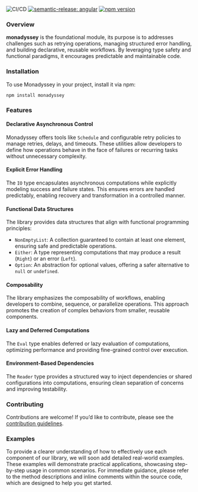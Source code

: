![CI/CD](https://github.com/gabriel-bornea/monadyssey/actions/workflows/release.yml/badge.svg)
[![semantic-release: angular](https://img.shields.io/badge/semantic--release-angular-e10079?logo=semantic-release)](https://github.com/semantic-release/semantic-release)
[![npm version](https://img.shields.io/npm/v/monadyssey.svg)](https://www.npmjs.com/package/monadyssey)

### Overview

**monadyssey** is the foundational module, its purpose is to addresses challenges such as retrying operations, managing 
structured error handling, and building declarative, reusable workflows. By leveraging type safety and functional 
paradigms, it encourages predictable and maintainable code.

### Installation

To use Monadyssey in your project, install it via npm:

```
npm install monadyssey
```

### Features

#### Declarative Asynchronous Control

Monadyssey offers tools like `Schedule` and configurable retry policies to manage retries, delays, and timeouts. These 
utilities allow developers to define how operations behave in the face of failures or recurring tasks without 
unnecessary complexity.

#### Explicit Error Handling

The `IO` type encapsulates asynchronous computations while explicitly modeling success and failure states. This 
ensures errors are handled predictably, enabling recovery and transformation in a controlled manner.

#### Functional Data Structures

The library provides data structures that align with functional programming principles:

* `NonEmptyList`: A collection guaranteed to contain at least one element, ensuring safe and predictable operations.
* `Either`: A type representing computations that may produce a result (`Right`) or an error (`Left`).
* `Option`: An abstraction for optional values, offering a safer alternative to `null` or `undefined`.

#### Composability

The library emphasizes the composability of workflows, enabling developers to combine, sequence, or parallelize 
operations. This approach promotes the creation of complex behaviors from smaller, reusable components.

#### Lazy and Deferred Computations

The `Eval` type enables deferred or lazy evaluation of computations, optimizing performance and providing 
fine-grained control over execution.

#### Environment-Based Dependencies

The `Reader` type provides a structured way to inject dependencies or shared configurations into computations, ensuring 
clean separation of concerns and improving testability.

### Contributing
Contributions are welcome! If you’d like to contribute, please see the [contribution guidelines](CONTRIBUTING.md).

### Examples
To provide a clearer understanding of how to effectively use each component of our library, we will soon add 
detailed real-world examples. These examples will demonstrate practical applications, showcasing step-by-step 
usage in common scenarios. For immediate guidance, please refer to the method descriptions and inline comments 
within the source code, which are designed to help you get started.
